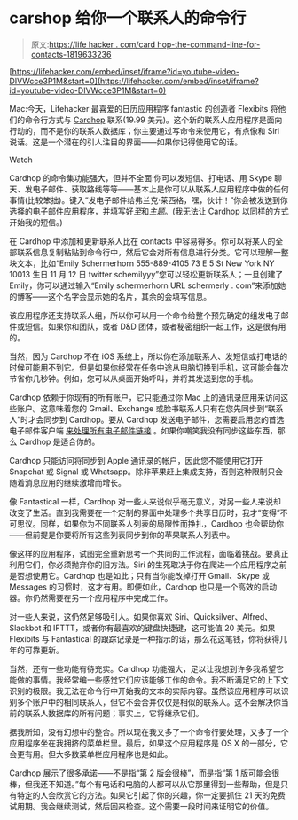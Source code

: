 # carshop 给你一个联系人的命令行

> 原文:[https://life hacker . com/card hop-the-command-line-for-contacts-1819633236](https://lifehacker.com/cardhop-the-command-line-for-contacts-1819633236)

 [https://lifehacker.com/embed/inset/iframe?id=youtube-video-DIVWcce3P1M&start=0](https://lifehacker.com/embed/inset/iframe?id=youtube-video-DIVWcce3P1M&start=0) 

Mac:今天，Lifehacker 最喜爱的日历应用程序 fantastic 的创造者 Flexibits 将他们的命令行方式与 [Cardhop](https://flexibits.com/cardhop/) 联系(19.99 美元)。这个新的联系人应用程序是面向行动的，而不是你的联系人数据库；你主要通过写命令来使用它，有点像和 Siri 说话。这是一个潜在的引人注目的界面——如果你记得使用它的话。

Watch

Cardhop 的命令集功能强大，但并不全面:你可以发短信、打电话、用 Skype 聊天、发电子邮件、获取路线等等——基本上是你可以从联系人应用程序中做的任何事情(比较笨拙)。键入“发电子邮件给弗兰克·莱西格，嘿，伙计！”你会被发送到你选择的电子邮件应用程序，并填写好*至*和*主题*。(我无法让 Cardhop 以同样的方式开始我的短信。)

在 Cardhop 中添加和更新联系人比在 contacts 中容易得多。你可以将某人的全部联系信息复制粘贴到命令行中，然后它会对所有信息进行分类。它可以理解一整块文本，比如“Emily Schermerhorn 555-889-4105 73 E 5 St New York NY 10013 生日 11 月 12 日 twitter schemilyyy”您可以轻松更新联系人；一旦创建了 Emily，你可以通过输入“Emily schermerhorn URL schermerly . com”来添加她的博客——这个名字会显示她的名片，其余的会填写信息。

该应用程序还支持联系人组，所以你可以用一个命令给整个预先确定的组发电子邮件或短信。如果你和团队，或者 D&D 团体，或者秘密组织一起工作，这是很有用的。

当然，因为 Cardhop 不在 iOS 系统上，所以你在添加联系人、发短信或打电话的时候可能用不到它。但是如果你经常在任务中途从电脑切换到手机，这可能会每次节省你几秒钟。例如，您可以从桌面开始呼叫，并将其发送到您的手机。

Cardhop 依赖于你现有的所有账户，它只能通过你 Mac 上的通讯录应用来访问这些账户。这意味着您的 Gmail、Exchange 或脸书联系人只有在您先同步到“联系人”时才会同步到 Cardhop。要从 Cardhop 发送电子邮件，您需要启用您的首选电子邮件客户端 [来处理所有电子邮件链接](https://productforums.google.com/forum/#!topic/chrome/oxPLcXhbt9w) 。如果你嘲笑我没有同步这些东西，那么 Cardhop 是适合你的。

Cardhop 只能访问将同步到 Apple 通讯录的帐户，因此您不能使用它打开 Snapchat 或 Signal 或 Whatsapp。除非苹果赶上集成支持，否则这种限制只会随着消息应用的继续激增而增长。

像 Fantastical 一样，Cardhop 对一些人来说似乎毫无意义，对另一些人来说却改变了生活。直到我需要在一个定制的界面中处理多个共享日历时，我才“变得”不可思议。同样，如果你为不同联系人列表的局限性而挣扎，Cardhop 也会帮助你——但前提是你要将所有这些列表同步到你的苹果联系人列表中。

像这样的应用程序，试图完全重新思考一个共同的工作流程，面临着挑战。要真正利用它们，你必须抛弃你的旧方法。Siri 的生死取决于你在爬进一个应用程序之前是否想使用它。Cardhop 也是如此；只有当你能改掉打开 Gmail、Skype 或 Messages 的习惯时，这才有用。即便如此，Cardhop 也只是一个高效的启动器。你仍然需要在另一个应用程序中完成工作。

对一些人来说，这仍然足够吸引人。如果你喜欢 Siri、Quicksilver、Alfred、Slackbot 和 IFTTT，或者你有最喜欢的键盘快捷键，这可能值 20 美元。如果 Flexibits 与 Fantastical 的跟踪记录是一种指示的话，那么花这笔钱，你将获得几年的可靠更新。

当然，还有一些功能有待充实。Cardhop 功能强大，足以让我想到许多我希望它能做的事情。我经常编一些感觉它们应该能够工作的命令。我不断满足它的上下文识别的极限。我无法在命令行中开始我的文本的实际内容。虽然该应用程序可以识别多个账户中的相同联系人，但它不会合并仅仅是相似的联系人。这不会解决你当前的联系人数据库的所有问题；事实上，它将继承它们。

据我所知，没有幻想中的整合。所以现在我又多了一个命令行要处理，又多了一个应用程序坐在我拥挤的菜单栏里。最后，如果这个应用程序是 OS X 的一部分，它会更有用。但大多数菜单栏应用程序也是如此。

Cardhop 展示了很多承诺——不是指“第 2 版会很棒”，而是指“第 1 版可能会很棒，但我还不知道。”每个有电话和电脑的人都可以从它那里得到一些帮助，但是只有特定的人会欣赏它的方法。如果它引起了你的兴趣，你一定要抓住 21 天的免费试用期。我会继续测试，然后回来检查。这个需要一段时间来证明它的价值。
